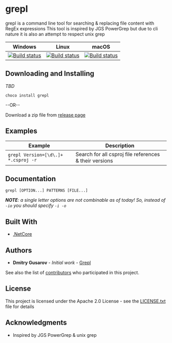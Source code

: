 # grepl

grepl is a command line tool for searching & replacing file content with RegEx expressions
This tool is inspired by JGS PowerGrep but due to cli nature it is also an attempt to respect unix grep


|Windows | Linux | macOS |
|--|--|--|
| [![Build status](https://dev.azure.com/xkit/Grepl/_apis/build/status/Grepl%20Windows?branchName=master)](https://dev.azure.com/xkit/Grepl/_build/latest?definitionId=29) |[![Build status](https://dev.azure.com/xkit/Grepl/_apis/build/status/Grepl%20Linux?branchName=master)](https://dev.azure.com/xkit/Grepl/_build/latest?definitionId=30) |[![Build status](https://dev.azure.com/xkit/Grepl/_apis/build/status/Grepl%20macOS?branchName=master)](https://dev.azure.com/xkit/Grepl/_build/latest?definitionId=31)|

## Downloading and Installing

_TBD_

```
choco install grepl
```

--OR--

Download a zip file from [release page](https://github.com/gusarov/Grepl/releases)

## Examples

|Example|Description|
|--|--|
|```grepl Version=[\d\.]+ *.csproj -r```|Search for all csproj file references & their versions|

## Documentation

```
grepl [OPTION...] PATTERNS [FILE...]
```

_**NOTE**: a single letter options are not combinable as of today! So, instead of ```-io``` you should specify ```-i -o```_

## Built With

* [.NetCore](https://dotnet.microsoft.com/download)

## Authors

* **Dmitry Gusarov** - *Initial work* - [Grepl](https://github.com/gusarov/Grepl)

See also the list of [contributors](https://github.com/gusarov/SimpleGrep/contributors) who participated in this project.

## License

This project is licensed under the Apache 2.0 License - see the [LICENSE.txt](LICENSE.txt) file for details

## Acknowledgments

* Inspired by JGS PowerGrep & unix grep
